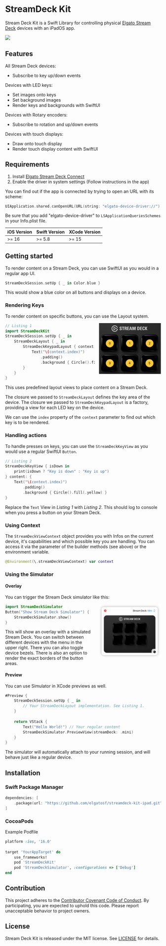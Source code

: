 # StreamDeck Kit

Stream Deck Kit is a Swift Library for controlling physical [Elgato Stream Deck](https://www.elgato.com/stream-deck) devices with an iPadOS app.

<a href="https://github.com/elgatosf/streamdeck-kit-ipad/actions/workflows/run-tests.yml" alt="Run tests">
    <img src="https://github.com/elgatosf/streamdeck-kit-ipad/actions/workflows/run-tests.yml/badge.svg" />
</a>

## Features

All Stream Deck devices:
- Subscribe to key up/down events

Devices with LED keys:
- Set images onto keys
- Set background images
- Render keys and backgrounds with SwiftUI

Devices with Rotary encoders:
- Subscribe to rotation and up/down events

Devices with touch displays:
- Draw onto touch display
- Render touch display content with SwiftUI

## Requirements

1. Install [Elgato Stream Deck Connect](https://itunes.apple.com/de/app/elgato-stream-deck-connect/id6474433828)
2. Enable the driver in system settings (Follow instructions in the app)

You can find out if the app is connected by trying to open an URL with its scheme:

```swift
UIApplication.shared.canOpenURL(URL(string: "elgato-device-driver://")!)
```

Be sure that you add "elgato-device-driver" to `LSApplicationQueriesSchemes` in your Info.plist file.


| iOS Version | Swift Version | XCode Version |
| ----------- | ------------- | ------------- |
| >= 16       | >= 5.8        | >= 15         |

## Getting started

To render content on a Stream Deck, you can use SwiftUI as you would in a regular app UI.

```swift
StreamDeckSession.setUp { _ in Color.blue }
```

This would show a blue color on all buttons and displays on a device.

### Rendering Keys

To render content on specific buttons, you can use the Layout system.

<img src="_images/example_keys.png" alt="A screenshot of a Stream Deck, showing increasing numbers on it's buttons" width="200" style="margin-left:1em;float:right" />

```swift
// Listing 1
import StreamDeckKit
StreamDeckSession.setUp { _ in
    StreamDeckLayout { _ in 
        StreamDeckKeypadLayout { context in
            Text("\(context.index)")
                .padding()
                .background { Circle().fill(.yellow) }
        }
    }
}
```
This uses predefined layout views to place content on a Stream Deck. 

The closure we passed to `StreamDeckLayout` defines the key area of the device. The closure we passed to `StreamDeckKeypadLayout` is a factory, providing a view for each LED key on the device. 

We can use the `index` property of the `context` parameter to find out which key is to be rendered.

### Handling actions

To handle presses on keys, you can use the `StreamDeckKeyView` as you would use a regular SwiftUI `Button`.

```swift
// Listing 2
StreamDeckKeyView { isDown in
    print(isDown ? "Key is down" : "Key is up")
} content: {
    Text("\(context.index)")
        .padding()
        .background { Circle().fill(.yellow) }
}
```

Replace the `Text` View in _Listing 1_ with _Listing 2_. This should log to console when you press a button on your Stream Deck.

### Using Context

The `StreamDeckViewContext` object provides you with Infos on the current device, it's capabilities and which possible key you are handling. You can access it via the parameter of the builder methods (see above) or the environment variable.

```swift
@Environment(\.streamDeckViewContext) var context
```

### Using the Simulator

#### Overlay

You can trigger the Stream Deck simulator like this:

<img src="_images/simulator.png" alt="A screenshot of the Stream Deck simulator window" width="200" style="margin-left:1em;float:right" />

```swift
import StreamDeckSimulator
Button("Show Stream Deck Simulator") {
    StreamDeckSimulator.show()
}
```

This will show an overlay with a simulated Stream Deck. You can switch between different devices with the menu in the upper right. There you can also toggle device bezels. There is also an option to render the exact borders of the button areas.

#### Preview

You can use Simulator in XCode previews as well. 

```swift
#Preview {
    StreamDeckSession.setUp { _ in
        // Your StreamDeckLayout implementation. See Listing 1.
    }

    return VStack {
        Text("Hello World!") // Your regular content
        StreamDeckSimulator.PreviewView(streamDeck: .mini)
    }
}
```

The simulator will automatically attach to your running session, and will behave just like a regular device.

## Installation

### Swift Package Manager 

```swift
dependencies: [
    .package(url: "https://github.com/elgatosf/streamdeck-kit-ipad.git", upToNextMajor: "0.0.1")
]
```

### CocoaPods

Example Podfile

```Ruby
platform :ios, '16.0'

target 'YourAppTarget' do
    use_frameworks!
    pod 'StreamDeckKit'
    pod 'StreamDeckSimulator', :configurations => ['Debug']
end
```

## Contribution

This project adheres to the [Contributor Covenant Code of Conduct](https://www.contributor-covenant.org/version/2/1/code_of_conduct/). By participating, you are expected to uphold this code. Please report unacceptable behavior to project owners.

## License

Stream Deck Kit is released under the MIT license. See [LICENSE](LICENSE) for details.
